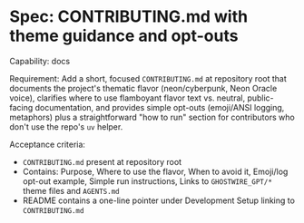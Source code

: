 <!-- OPENSPEC:START -->

# Spec: CONTRIBUTING.md with theme guidance and opt-outs

Capability: docs

Requirement: Add a short, focused `CONTRIBUTING.md` at repository root that documents the project's thematic flavor (neon/cyberpunk, Neon Oracle voice), clarifies where to use flamboyant flavor text vs. neutral, public-facing documentation, and provides simple opt-outs (emoji/ANSI logging, metaphors) plus a straightforward "how to run" section for contributors who don't use the repo's `uv` helper.

Acceptance criteria:

- `CONTRIBUTING.md` present at repository root
- Contains: Purpose, Where to use the flavor, When to avoid it, Emoji/log opt-out example, Simple run instructions, Links to `GHOSTWIRE_GPT/*` theme files and `AGENTS.md`
- README contains a one-line pointer under Development Setup linking to `CONTRIBUTING.md`

<!-- OPENSPEC:END -->

